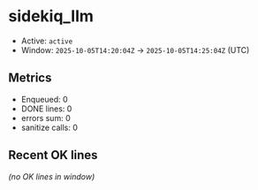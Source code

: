 # sidekiq_llm

- Active: `active`
- Window: `2025-10-05T14:20:04Z` → `2025-10-05T14:25:04Z` (UTC)

## Metrics
- Enqueued: 0
- DONE lines: 0
- errors sum: 0
- sanitize calls: 0

## Recent OK lines
_(no OK lines in window)_
